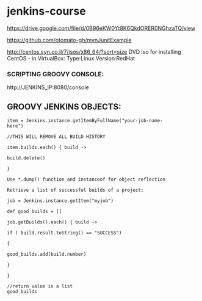 # jenkins-course

https://drive.google.com/file/d/0B96eKW0Yt8K6QkdORER0NGhzaTQ/view

https://github.com/otomato-gh/mvnJunitExample

http://centos.syn.co.il/7/isos/x86_64/?sort=size DVD iso for installing CentOS - in VirtualBox: Type:Linux Version:RedHat


### SCRIPTING GROOVY CONSOLE:         
http://JENKINS_IP:8080/console  

## GROOVY JENKINS OBJECTS:
~~~
item = Jenkins.instance.getItemByFullName("your-job-name-
here")

//THIS WILL REMOVE ALL BUILD HISTORY

item.builds.each() { build ->

build.delete()

}

Use *.dump() function and instanceof for object reflection

Retrieve a list of successful builds of a project:

job = Jenkins.instance.getItem("myjob")

def good_builds = []

job.getBuilds().each() { build ->

if ( build.result.toString() == "SUCCESS")

{

good_builds.add(build.number)

}

}

//return value is a list
good_builds
~~~
